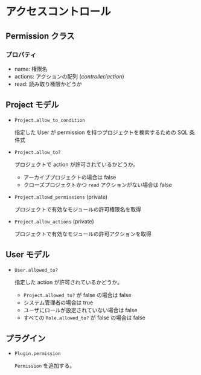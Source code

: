 # アクセスコントロール

## Permission クラス

### プロパティ

- name: 権限名
- actions: アクションの配列 (*controller/action*)
- read: 読み取り権限かどうか

## Project モデル

- `Project.allow_to_condition`

  指定した User が permission を持つプロジェクトを検索するための SQL 条件式

- `Project.allow_to?`

  プロジェクトで action が許可されているかどうか。

  - アーカイブプロジェクトの場合は false
  - クローズプロジェクトかつ `read` アクションがない場合は false

- `Project.allowd_permissions` (private)

  プロジェクトで有効なモジュールの許可権限名を取得

- `Project.allow_actions` (private)

  プロジェクトで有効なモジュールの許可アクションを取得

## User モデル

- `User.allowed_to?`

  指定した action が許可されているかどうか。

  - `Project.allowed_to?` が false の場合は false
  - システム管理者の場合は true
  - ユーザにロールが設定されていない場合は false
  - すべての `Role.allowed_to?` が false の場合は false

## プラグイン

- `Plugin.permission`

  `Permission` を追加する。
